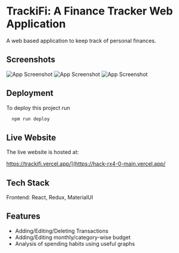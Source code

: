 
# TrackiFi: A Finance Tracker Web Application

A web based application to keep track of personal finances. 


## Screenshots

![App Screenshot](https://snipboard.io/72LnSg.jpg)
![App Screenshot](https://snipboard.io/6eF1tI.jpg)
![App Screenshot](https://snipboard.io/q9ncHo.jpg)



## Deployment

To deploy this project run

```bash
  npm run deploy
```


## Live Website

The live website is hosted at:

https://trackifi.vercel.app/](https://hack-rx4-0-main.vercel.app/



## Tech Stack

Frontend: React, Redux, MaterialUI




## Features

- Adding/Editing/Deleting Transactions
- Adding/Editing monthly/category-wise budget
- Analysis of spending habits using useful graphs


